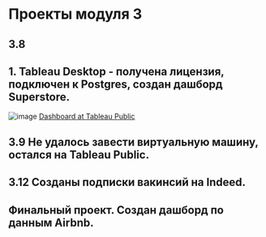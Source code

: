 # Проекты модуля 3

## 3.8 
## 1. Tableau Desktop - получена лицензия, подключен к Postgres, создан дашборд Superstore.

![image](https://github.com/aldinus/DE-101/blob/main/Module3/Tableau_Dashboard.png)
[Dashboard at Tableau Public](https://public.tableau.com/app/profile/andrey.sozinov/viz/MySuperstore_16329379007340/Dashboard1)

## 3.9 Не удалось завести  виртуальную машину, остался на Tableau Public. 
## 3.12 Созданы подписки вакинсий на Indeed. 

## Финальный проект. Создан дашборд по данным Airbnb.


